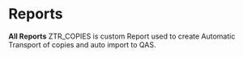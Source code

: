 # Reports
**All Reports**
ZTR_COPIES is custom Report used to create Automatic Transport of copies and auto import to QAS.
